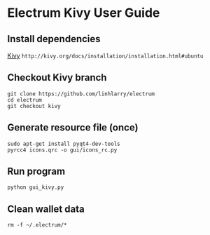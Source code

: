 # Electrum Kivy User Guide

## Install dependencies
[Kivy](http://kivy.org/docs/installation/installation.html#ubuntu)
`http://kivy.org/docs/installation/installation.html#ubuntu`

## Checkout Kivy branch
    git clone https://github.com/linhlarry/electrum
    cd electrum
    git checkout kivy

## Generate resource file (once)
    sudo apt-get install pyqt4-dev-tools
    pyrcc4 icons.qrc -o gui/icons_rc.py

## Run program
    python gui_kivy.py

## Clean wallet data
    rm -f ~/.electrum/*
